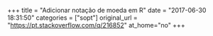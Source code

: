 +++
title = "Adicionar notação de moeda em R"
date = "2017-06-30 18:31:50"
categories = ["sopt"]
original_url = "https://pt.stackoverflow.com/q/216852"
at_home="no"
+++

